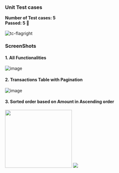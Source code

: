 
### Unit Test cases
 <b> Number of Test cases: 5 </b> <br />
 <b> Passed: 5   🫡 </b> <br/> <br/>
![tc-flagright](https://github.com/tiwariadarsh/Assignment/assets/57039707/f5a6db9a-fc97-45a6-96c3-584f5d324e2f)

### ScreenShots
#### 1. All Functionalities
![image](https://github.com/tiwariadarsh/Assignment/assets/57039707/d3438d1e-7a41-4526-a16f-d2cc702edd3b)

#### 2. Transactions Table with Pagination
![image](https://github.com/tiwariadarsh/Assignment/assets/57039707/93ec7016-52bf-407a-909f-dd11dc829466)

#### 3. Sorted order based on Amount in Ascending order
<span>
<img src = "https://github.com/tiwariadarsh/Assignment/assets/57039707/1aa849d8-6775-47c3-b1e3-8f7f8b288082" height="190" width="220">
<img src = "https://github.com/tiwariadarsh/Assignment/assets/57039707/cedf0422-b1c8-43c6-9876-ff035df46a15">
</span>






